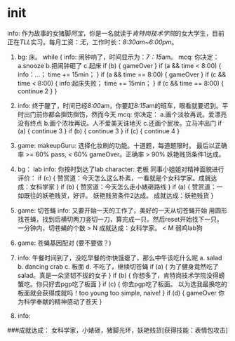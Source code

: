 # init
info: 
    作为故事的女猪脚*阿宝*，你是一名就读于*肯特岗技术学院*的女大学生，目前正在*TLL*实习。每月工资：*无*，工作时长：*8:30am~6:00pm*。

1. 
    bg: 床。
    while {
        info: 闹钟响了，时间显示为：*7：15*am。
        mcq: 你决定：
            a.snooze
            b.把闹钟砸了
            c.起床
            if (b) { gameOver }
            if (a && time < 8:00) { info：...； time += 15min； }
            if (a && time == 8:00) { gameOver }
            if (c && time < 8:00) { info:起床失败； time += 15min； }
            if (c && time == 8:00) { continue 2 }
    }
2.
    info: 终于醒了，时间已经*8:00*am，你要赶*8:15*am的班车，眼看就要迟到。平时出门前你都会捯饬捯饬，然而今天
    mcq: 你决定：
        a.画个淡妆再说。爱漂亮没有终点
        b.画个浓妆再说。人不爱美天诛地灭
        c.还画个屁妆。立马冲出门
        if (a) { continue 3 }
        if (b) { continue 3 }
        if (c) { continue 4 }

3. 
    game: makeupGuru: 选择化妆刷的功能。十道题，每道题限时。
    最后以正确率 >= 60% pass, < 60% gameOver。正确率 > 90% 妖艳贱货条件1达成。

4. 
    bg： lab
    info: 你按时到达了lab
    character: 老板
    同事小姐姐对精神面貌进行评价：
    if (c) { 赞赏道：今天怎么这么朴素，一看就是个女科学家。成就达成：女科学家 }
    if (b) { 赞赏道：今天怎么走小婊砸路线 }
    if (a) { 赞赏道：一如既往的妖艳贱货，好评。 妖艳贱货条件2达成。 成就达成：妖艳贱货 }

5. 
    game: 切苍蝇
    info: 又要开始一天的工作了，美好的一天从切苍蝇开始
    用圆形找苍蝇，找到后横切两刀竖切一刀，算完成一只。然后reset开始找下一只。
    一分钟内，切苍蝇的个数 > N 成就达成：女科学家。 < M 弱鸡lab狗

6. 
    game: 苍蝇基因配对 (要不要做？)

7.
    info: 午餐时间到了，没吃早餐的你快饿瘪了，那么中午该吃什么呢
        a. salad
        b. dancing crab
        c. 板面
        d. 不吃了，继续切苍蝇
        if (a) { 为了健身竟然吃了salad。真是一朵坚韧不拔的女子 }
        if (b) { 你想多了，肯特岗技术学院没得螃蟹吃。你只好去pgp吃了板面 }
        if (c) { 你去pgp吃了板面。 以为选我最换吃的板面就会获得成就吗！too young too simple, naive! }
        if (d) { gameOver 你为科学奉献的精神感动了苍天 }

8. 
    info:


###成就达成： 女科学家，小婊砸，猪脚光环，妖艳贱货[获得技能：表情包攻击]